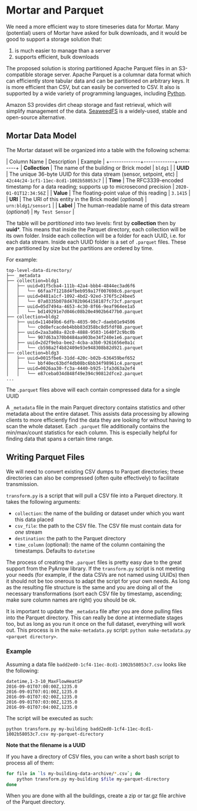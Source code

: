 # Mortar and Parquet

We need a more efficient way to store timeseries data for Mortar. Many (potential) users of Mortar have asked for bulk downloads, and it would be good to support a storage solution that:

1. is much easier to manage than a server
2. supports efficient, bulk downloads

The proposed solution is storing partitioned Apache Parquet files in an S3-compatible storage server. Apache Parquet is a columnar data format which can efficiently store tabular data and can be partitioned on arbitrary keys. It is more efficient than CSV, but can easily be converted to CSV. It also is supported by a wide variety of programming languages, including [Python](https://arrow.apache.org/docs/python/parquet.html).

Amazon S3 provides dirt cheap storage and fast retrieval, which will simplify management of the data. [SeaweedFS](https://github.com/chrislusf/seaweedfs) is a widely-used, stable and open-source alternative.

## Mortar Data Model

The Mortar dataset will be organized into a table with the following schema:

| Column Name | Description | Example |
+-------------+-------------+---------+
| **Collection** | The name of the building or Brick model                                                | `bldg1`                                |
| **UUID**       | The unique 36-byte UUID for this data stream (sensor, setpoint, etc)                   | `42c44c24-1cf1-11ec-8cd1-1002b58053c7` |
| **Time**       | The RFC3339-encoded timestamp for a data reading; supports up to microsecond precision | `2020-01-01T12:34:56Z`                 |
| **Value**      | The floating-point value of this reading                                               | `3.1415`                               |
| **URI**        | The URI of this entity in the Brick model (*optional*)                                 | `urn:bldg1/sensor1`                    |
| **Label**      | The human-readable name of this data stream (*optional*)                               | `My Test Sensor`                    |

The table will be *partitioned* into two levels: first by **collection** then by **uuid***. This means that inside the Parquet directory, each collection will be its own folder. Inside each collection will be a folder for each UUID, i.e. for each data stream. Inside each UUID folder is a set of `.parquet` files. These are partitioned by size but the partitions are ordered by time.

For example:

```
top-level-data-directory/
├── _metadata
├── collection=bldg1
│   ├── uuid=01f5cba4-111b-42a4-bbb4-4844ec3ad6f6
│   │   └── 66faa7f1218d4fbeb959a17f007698c6.parquet
│   ├── uuid=0481a1cf-1092-4bd2-92ed-376f5c24bee5
│   │   └── 07a0335b078d4702b964158187fc73cf.parquet
│   ├── uuid=05d7494a-4653-4c30-8f66-9eaf964ee1a5
│   │   └── bd149291e7d046c08b20e4902b6477b0.parquet
├── collection=bldg2
│   ├── uuid=114049b6-6dfb-4035-90c7-daeb01e94506
│   │   └── c0d8efcacdeb4bbb83d358bc8d5fdf08.parquet
│   ├── uuid=2aa3a08a-82c0-4888-9503-1640f2c9bc0b
│   │   └── 907d63a370b0484aa903be34f240e1e6.parquet
│   ├── uuid=2d2f9eba-bee2-4cba-a3b0-9261656e0a1c
│   │   └── cb598a2f4b82409e93e948308b82d921.parquet
├── collection=bldg3
│   ├── uuid=0015fbe6-31dd-420c-b02b-636459bef652
│   │   └── bbf40ec63bdf4db08bc6bb34f98961c4.parquet
│   ├── uuid=0026aa30-fc3a-4440-b925-1fa3d63a2ef4
│   │   └── e87ceba034d848f49e394c90812dfce2.parquet
...
```

The `.parquet` files above will each contain compressed data for a single UUID

A `_metadata` file in the main Parquet directory contains statistics and other metadata about the entire dataset. This assists data processing by allowing clients to more efficiently find the data they are looking for without having to scan the whole dataset. Each `.parquet` file additionally contains the min/max/count statistics for each column. This is especially helpful for finding data that spans a certain time range.

## Writing Parquet Files

We will need to convert existing CSV dumps to Parquet directories; these directories can also be compressed (often quite effectively) to facilitate transmission.

`transform.py` is a script that will pull a CSV file into a Parquet directory.
It takes the following arguments:
- `collection`: the name of the building or dataset under which you want this data placed
- `csv_file`: the path to the CSV file. The CSV file must contain data for *one* stream
- `destination`: the path to the Parquet directory
- `time_column` (optional): the name of the column containing the timestamps. Defaults to `datetime`

The process of creating the `.parquet` files is pretty easy due to the great support from the PyArrow library.
If the `transform.py` script is not meeting your needs (for example, if the data CSVs are not named using UUIDs) then it should not be too onerous to adapt the script for your own needs. As long as the resulting file structure is the same and you are doing all of the necessary transformations (sort each CSV file by timestamp, ascending; make sure column names are right) you should be ok.

It is important to update the `_metadata` file after you are done pulling files into the Parquet directory. This can really be done at intermediate stages too, but as long as you run it once on the full dataset, everything will work out. This process is in the `make-metadata.py` script: `python make-metadata.py <parquet directory>`.

### Example

Assuming a data file `badd2ed0-1cf4-11ec-8cd1-1002b58053c7.csv` looks like the following:

```
datetime,1-3-10_MaxFlowHeatSP
2016-09-01T07:00:00Z,1235.0
2016-09-01T07:01:00Z,1235.0
2016-09-01T07:02:00Z,1235.0
2016-09-01T07:03:00Z,1235.0
2016-09-01T07:04:00Z,1235.0
```

The script will be executed as such:

```
python transform.py my-building badd2ed0-1cf4-11ec-8cd1-1002b58053c7.csv my-parquet-directory
```

**Note that the filename is a UUID**

If you have a directory of CSV files, you can write a short bash script to process all of them:

```bash
for file in `ls my-building-data-archive/*.csv`; do
    python transform.py my-building $file my-parquet-directory
done
```

When you are done with all the buildings, create a zip or tar.gz file archive of the Parquet directory.
